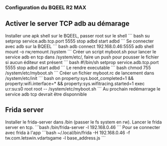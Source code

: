 ### Configuration du BQEEL R2 MAX
## Activer le server TCP adb au démarage
Installer une apk shell sur le BQEEL, passer root sur le shell 
´´´ bash
su
setprop service.adb.tcp.port 5555
stop adbd
start adbd
´´´
Se connecter avec adb sur la BQEEL
´´´ bash
adb connect 192.168.0.46:5555
adb shell
mount -o rw,remount /system
´´´
Créer un script myboot.sh pour lancer le service adb en tcp dans /system/etc/, faire un push pour pousser le fichier si aucun éditeur est présent
´´´ bash
#!/bin/sh
setprop service.adb.tcp.port 5555
stop adbd
start adbd
´´´
Le rendre executable
´´´ bash
chmod 755 /system/etc/myboot.sh
´´´
Créer un fichier myboot.rc de lancement dans /system/etc/init
´´´ bash
on property:sys.boot_completed=1 && property:wifi.interface=* && property:sys.wifitracing.started=1
    exec u:r:su:s0 root root -- /system/etc/myboot.sh
´´´
Au prochain redémarrage le service adb tcp devrait être disponnible
## Frida server
Installer le frida-server dans /bin (passer le fs system en rw).
Lancer le frida server en tcp.
´´´bash
/bin/frida-server -l 192.168.0.46
´´´
Pour se connecter avec frida à l'app
´´´bash
 ~/.local/bin/frida  -H 192.168.0.46 -f tw.com.letswin.vdartsgame -l base_address.js
 ´´´